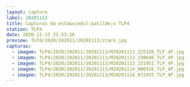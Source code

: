 ```yaml
---
layout: capture
label: 20201113
title: Capturas da esta&ccedil;&atilde;o TLP4
station: TLP4
date: 2020-11-13 22:53:26
preview: TLP4/2020/202011/20201113/stack.jpg
capturas:
  - imagem: TLP4/2020/202011/20201113/M20201113_225326_TLP_4P.jpg
  - imagem: TLP4/2020/202011/20201113/M20201113_230646_TLP_4P.jpg
  - imagem: TLP4/2020/202011/20201113/M20201113_231951_TLP_4P.jpg
  - imagem: TLP4/2020/202011/20201113/M20201114_000316_TLP_4P.jpg
  - imagem: TLP4/2020/202011/20201113/M20201114_072455_TLP_4P.jpg
---
```

